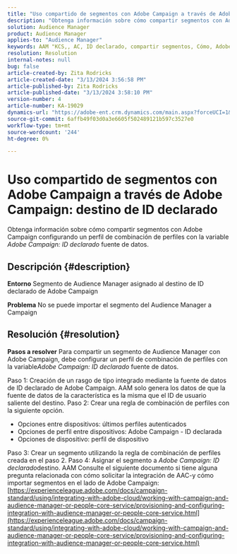 ```yaml
---
title: "Uso compartido de segmentos con Adobe Campaign a través de Adobe Campaign: destino de ID declarado"
description: "Obtenga información sobre cómo compartir segmentos con Adobe Campaign a través de Adobe Campaign: Destino de ID declarado"
solution: Audience Manager
product: Audience Manager
applies-to: "Audience Manager"
keywords: AAM "KCS,, AC, ID declarado, compartir segmentos, Cómo, Adobe Audience Manager, Adobe Campaign, destino de ID declarado"
resolution: Resolution
internal-notes: null
bug: false
article-created-by: Zita Rodricks
article-created-date: "3/13/2024 3:56:58 PM"
article-published-by: Zita Rodricks
article-published-date: "3/13/2024 3:58:10 PM"
version-number: 4
article-number: KA-19029
dynamics-url: "https://adobe-ent.crm.dynamics.com/main.aspx?forceUCI=1&pagetype=entityrecord&etn=knowledgearticle&id=fc071c51-52e1-ee11-904d-6045bd0065b6"
source-git-commit: 6affb49f03d0a3e6605f502489121b597c3527e0
workflow-type: tm+mt
source-wordcount: '244'
ht-degree: 0%

---
```


# Uso compartido de segmentos con Adobe Campaign a través de Adobe Campaign: destino de ID declarado


Obtenga información sobre cómo compartir segmentos con Adobe Campaign configurando un perfil de combinación de perfiles con la variable *Adobe Campaign: ID declarado* fuente de datos.

## Descripción {#description}


<b>Entorno</b>
Segmento de Audience Manager asignado al destino de ID declarado de Adobe Campaign

<b>Problema</b>
No se puede importar el segmento del Audience Manager a Campaign


## Resolución {#resolution}


<b>Pasos a resolver</b>
Para compartir un segmento de Audience Manager con Adobe Campaign, debe configurar un perfil de combinación de perfiles con la variable*Adobe Campaign: ID declarado* fuente de datos.

Paso 1: Creación de un rasgo de tipo integrado mediante la fuente de datos de ID declarado de Adobe Campaign.
AAM solo genera los datos de que la fuente de datos de la característica es la misma que el ID de usuario saliente del destino.
Paso 2: Crear una regla de combinación de perfiles con la siguiente opción.

- Opciones entre dispositivos: últimos perfiles autenticados
- Opciones de perfil entre dispositivos: Adobe Campaign - ID declarada
- Opciones de dispositivo: perfil de dispositivo


Paso 3: Crear un segmento utilizando la regla de combinación de perfiles creada en el paso 2.
Paso 4: Asignar el segmento a *Adobe Campaign: ID declarado*destino.
AAM Consulte el siguiente documento si tiene alguna pregunta relacionada con cómo solicitar la integración de AAC-y cómo importar segmentos en el lado de Adobe Campaign: [https://experienceleague.adobe.com/docs/campaign-standard/using/integrating-with-adobe-cloud/working-with-campaign-and-audience-manager-or-people-core-service/provisioning-and-configuring-integration-with-audience-manager-or-people-core-service.html](https://experienceleague.adobe.com/docs/campaign-standard/using/integrating-with-adobe-cloud/working-with-campaign-and-audience-manager-or-people-core-service/provisioning-and-configuring-integration-with-audience-manager-or-people-core-service.html)
